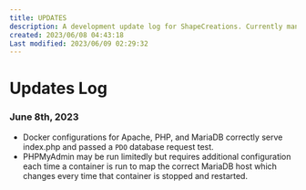 ```yaml
---
title: UPDATES
description: A development update log for ShapeCreations. Currently manually edited with automation slated for future.
created: 2023/06/08 04:43:18
Last modified: 2023/06/09 02:29:32
---
```


# Updates Log

### June 8th, 2023

- Docker configurations for Apache, PHP, and MariaDB correctly serve index.php and passed a `PDO` database request test.
- PHPMyAdmin may be run limitedly but requires additional configuration each time a container is run to map the correct MariaDB host which changes every time that container is stopped and restarted.
